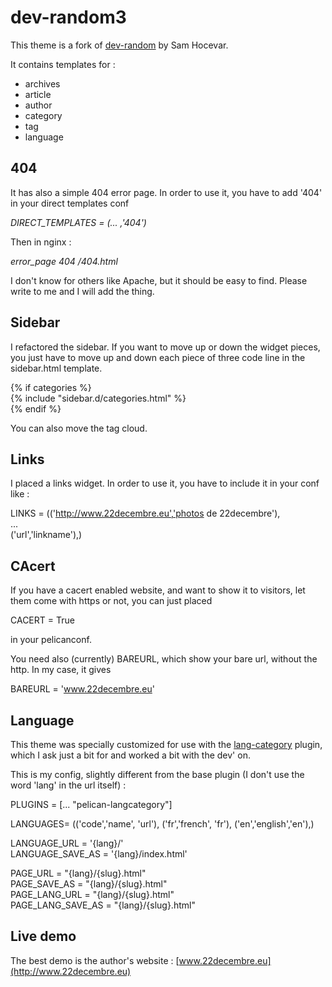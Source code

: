 # dev-random3 #

This theme is a fork of [dev-random](https://github.com/getpelican/pelican-themes/tree/master/dev-random) by Sam Hocevar.

It contains templates for :

- archives
- article
- author
- category
- tag
- language

## 404 ##

It has also a simple 404 error page. In order to use it, you have to add '404' in your direct templates conf

*DIRECT_TEMPLATES = (... ,'404')*

Then in nginx :

*error_page 404 /404.html*

I don't know for others like Apache, but it should be easy to find. Please write to me and I will add the thing.

## Sidebar ##

I refactored the sidebar. If you want to move up or down the widget pieces, you just have to move up and down each piece of three code line in the sidebar.html template.

{% if categories %}  
{% include "sidebar.d/categories.html" %}  
{% endif %}  

You can also move the tag cloud.

## Links ##

I placed a links widget. In order to use it, you have to include it in your conf like :

LINKS =  (('http://www.22decembre.eu','photos de 22decembre'),   
	...  
	('url','linkname'),)  
	
## CAcert ##

If you have a cacert enabled website, and want to show it to visitors, let them come with https or not, you can just placed

CACERT = True

in your pelicanconf.

You need also (currently) BAREURL, which show your bare url, without the http. In my case, it gives

BAREURL = 'www.22decembre.eu'

## Language ##

This theme was specially customized for use with the [lang-category](https://github.com/CNBorn/pelican-langcategory) plugin, which I ask just a bit for and worked a bit with the dev' on.

This is my config, slightly different from the base plugin (I don't use the word 'lang' in the url itself) :

PLUGINS = [... "pelican-langcategory"]

LANGUAGES= (('code','name', 'url'),
	    ('fr','french', 'fr'),
	    ('en','english','en'),)

LANGUAGE_URL = '{lang}/'  
LANGUAGE_SAVE_AS = '{lang}/index.html'  

PAGE_URL = "{lang}/{slug}.html"  
PAGE_SAVE_AS = "{lang}/{slug}.html"  
PAGE_LANG_URL = "{lang}/{slug}.html"  
PAGE_LANG_SAVE_AS = "{lang}/{slug}.html"  

## Live demo ##

The best demo is the author's website : [www.22decembre.eu](http://www.22decembre.eu)
